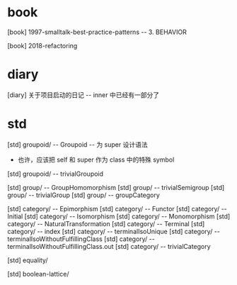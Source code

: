 # book

[book] 1997-smalltalk-best-practice-patterns -- 3. BEHAVIOR

[book] 2018-refactoring

# diary

[diary] 关于项目启动的日记 -- inner 中已经有一部分了

# std

[std] groupoid/ -- Groupoid -- 为 super 设计语法

- 也许，应该把 self 和 super 作为 class 中的特殊 symbol

[std] groupoid/ -- trivialGroupoid

[std] group/ -- GroupHomomorphism
[std] group/ -- trivialSemigroup
[std] group/ -- trivialGroup
[std] group/ -- groupCategory

[std] category/ -- Epimorphism
[std] category/ -- Functor
[std] category/ -- Initial
[std] category/ -- Isomorphism
[std] category/ -- Monomorphism
[std] category/ -- NaturalTransformation
[std] category/ -- Terminal
[std] category/ -- index
[std] category/ -- terminalIsoUnique
[std] category/ -- terminalIsoWithoutFulfillingClass
[std] category/ -- terminalIsoWithoutFulfillingClass.out
[std] category/ -- trivialCategory

[std] equality/

[std] boolean-lattice/
